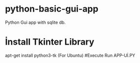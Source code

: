 # python-basic-gui-app
Python Gui app with sqlite db.
# İnstall Tkinter Library
apt-get install python3-tk (For Ubuntu)
#Execute
Run APP-Uİ.PY
